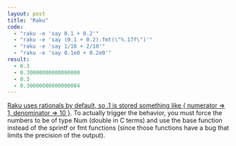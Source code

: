 ```yaml
---
layout: post
title: "Raku"
code:
  - "raku -e 'say 0.1 + 0.2'"
  - "raku -e 'say (0.1 + 0.2).fmt(\"%.17f\")'"
  - "raku -e 'say 1/10 + 2/10'"
  - "raku -e 'say 0.1e0 + 0.2e0'"
result: 
  - 0.3
  - 0.30000000000000000
  - 0.3
  - 0.30000000000000004
---
```

[Raku uses rationals by default, so .1 is stored something like { numerator => 1, denominator => 10 }](https://docs.raku.org/type/Rational).  To actually trigger the behavior, you must force the numbers to be of type Num (double in C terms) and use the base function instead of the sprintf or fmt functions (since those functions have a bug that limits the precision of the output).
